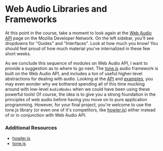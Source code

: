 # Web Audio Libraries and Frameworks

At this point in the course, take a moment to look again at the [Web Audio
API](https://developer.mozilla.org/en-US/docs/Web/API/Web_Audio_API) page on
the Mozilla Developer Network.  On the left sidebar, you'll see dropdowns for
"Guides" and "Interfaces".  Look at how much you know!  You should feel proud
of how much material you've internalized in these few short weeks.

As we conclude this sequence of modules on Web Audio API, I want to provide a
suggestion as to where to go next.  The [tone.js](https://tonejs.github.io/)
audio framework is built on the Web Audio API, and includes a ton of useful
higher-level abstractions for dealing with audio.  Looking at the
[API](https://tonejs.github.io/docs/) and
[examples](https://tonejs.github.io/examples/), you may even wonder why we
bothered spending all of this time mucking around with low-level `AudioNodes`
when we could have been using these powerful tools!  Of course, the idea is to
give you a strong foundation in the principles of web audio before having you
move on to pure application programming.  However, for your final project,
you're welcome to use the tone.js library (or even one of it's competitors,
like [howler.js](https://howlerjs.com/)) either instead of or in conjunction
with Web Audio API.


### Additional Resources

- [howler.js](https://howlerjs.com/)
- [tone.js](https://tonejs.github.io/)
